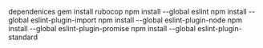 dependenices
gem install rubocop
npm install --global eslint
npm install --global eslint-plugin-import
npm install --global eslint-plugin-node
npm install --global eslint-plugin-promise
npm install --global eslint-plugin-standard
